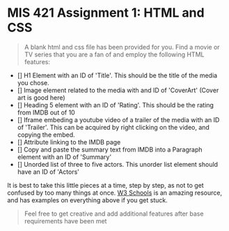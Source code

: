 # MIS 421 Assignment 1: HTML and CSS

>A blank html and css file has been provided for you. Find a movie or TV series that you are a fan of and employ the following HTML features:
- [] H1 Element with an ID of 'Title'. This should be the title of the media you chose.
- [] Image element related to the media with and ID of 'CoverArt' (Cover art is good here)
- [] Heading 5 element with an ID of 'Rating'. This should be the rating from IMDB out of 10
- [] Iframe embeding a youtube video of a trailer of the media with an ID of 'Trailer'. This can be acquired by right clicking on the video, and copying the embed.
- [] Attribute linking to the IMDB page
- [] Copy and paste the summary text from IMDB into a Paragraph element with an ID of 'Summary'
- [] Unorded list of three to five actors. This unorder list element should have an ID of 'Actors'

It is best to take this little pieces at a time, step by step, as not to get confused by too many things at once. [W3 Schools](https://www.w3schools.com/bootstrap4/default.asp) is an amazing resource, and has examples on everything above if you get stuck. 
>Feel free to get creative and add additional features after base requirements have been met

